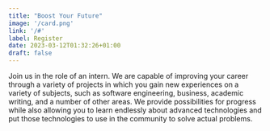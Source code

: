 ```yaml
---
title: "Boost Your Future"
image: '/card.png'
link: '/#'
label: Register
date: 2023-03-12T01:32:26+01:00
draft: false
---
```

Join us in the role of an intern. We are capable of improving your career through a variety of projects in which you gain new experiences on a variety of subjects, such as software engineering, business, academic writing, and a number of other areas. We provide possibilities for progress while also allowing you to learn endlessly about advanced technologies and put those technologies to use in the community to solve actual problems.